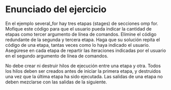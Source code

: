 # Enunciado del ejercicio

En el ejemplo several_for hay tres etapas (stages) de secciones omp for. Mofique este código para que el usuario pueda indicar la cantidad de etapas como tercer argumento de línea de comandos. Elimine el código redundante de la segunda y tercera etapa. Haga que su solución repita el código de una etapa, tantas veces como lo haya indicado el usuario. Asegúrese en cada etapa de repartir las iteraciones indicadas por el usuario en el segundo argumento de línea de comandos.

No debe crear ni destruir hilos de ejecución entre una etapa y otra. Todos los hilos deben ser creados antes de iniciar la primera etapa, y destruidos una vez que la última etapa ha sido ejecutada. Las salidas de una etapa no deben mezclarse con las salidas de la siguiente.

